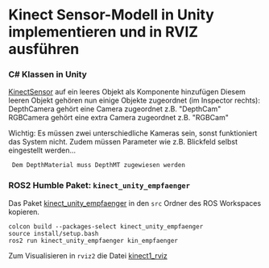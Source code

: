 # Kinect Sensor-Modell in Unity implementieren und in RVIZ ausführen

### C# Klassen in Unity
[KinectSensor](KinectSensor.cs) auf ein leeres Objekt als Komponente hinzufügen
Diesem leeren Objekt gehören nun einige Objekte zugeordnet (im Inspector rechts):
	DepthCamera gehört eine Camera zugeordnet z.B. "DepthCam" 
	RGBCamera gehört eine extra Camera zugeordnet z.B. "RGBCam"
	
Wichtig: Es müssen zwei unterschiedliche Kameras sein, sonst funktioniert das System nicht.
	 Zudem müssen Parameter wie z.B. Blickfeld selbst eingestellt werden...
		 
	 Dem DepthMaterial muss DepthMT zugewiesen werden



### ROS2 Humble Paket: ```kinect_unity_empfaenger```
Das Paket [kinect_unity_empfaenger](./) in den ```src``` Ordner des 
ROS Workspaces kopieren.

```
colcon build --packages-select kinect_unity_empfaenger
source install/setup.bash
ros2 run kinect_unity_empfaenger kin_empfaenger
``` 

Zum Visualisieren in ```rviz2``` die Datei [kinect1_rviz](kinect1_rviz.rviz)
